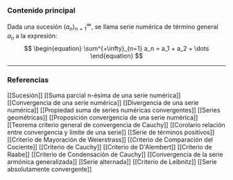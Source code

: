 ### Contenido principal

Dada una sucesión $(a_n)^\infty_{n=1}$, se llama serie numérica de término general $a_n$ a la expresión:
$$
\begin{equation}
\sum^{+\infty}_{n=1} a_n = a_1 + a_2 + \dots
\end{equation}
$$

--- 
### Referencias
[[Sucesión]]
[[Suma parcial n-ésima de una serie numérica]]
[[Convergencia de una serie numérica]]
[[Divergencia de una serie numérica]]
[[Propiedad suma de series numéricas convergentes]]
[[Series geométricas]]
[[Proposición convergencia de una serie numérica]]
[[Teorema criterio general de convergencia de Cauchy]]
[[Corolario relación entre convergencia y límite de una serie]]
[[Serie de términos positivos]]
[[Criterio de Mayoración de Weierstrass]]
[[Criterio de Comparación del Cociente]]
[[Criterio de Cauchy]]
[[Criterio de D'Alembert]]
[[Criterio de Raabe]]
[[Criterio de Condensación de Cauchy]]
[[Convergencia de la serie armónica generalizada]]
[[Serie alternada]]
[[Criterio de Leibnitz]]
[[Serie absolutamente convergente]]